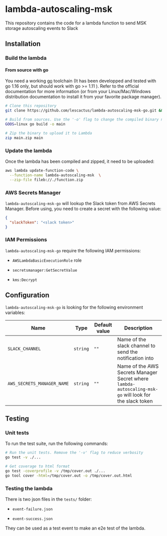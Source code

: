 # lambda-autoscaling-msk

This repository contains the code for a lambda function to send MSK storage autoscaling events to Slack

## Installation

### Build the lambda

#### From source with go

You need a working [go](https://golang.org/doc/install) toolchain (It has been developped and tested with go 1.16 only, but should work with go >= 1.11 ). Refer to the official documentation for more information (or from your Linux/Mac/Windows distribution documentation to install it from your favorite package manager).

```sh
# Clone this repository
git clone https://github.com/lescactus/lambda-autoscaling-msk-go.git && cd lambda-autoscaling-msk-go

# Build from sources. Use the '-o' flag to change the compiled binary name
GOOS=linux go build -o main

# Zip the binary to upload it to Lambda
zip main.zip main
```

### Update the lambda

Once the lambda has been compiled and zipped, it need to be uploaded:

```sh
aws lambda update-function-code \
  --function-name lambda-autoscaling-msk  \
  --zip-file fileb://./function.zip
```

### AWS Secrets Manager

`lambda-autoscaling-msk-go` will lookup the Slack token from AWS Secrets Manager. Before using, you need to create a secret with the following value:

```json
{
  "slackToken": "<slack token>"
}
```

### IAM Permissions

`lambda-autoscaling-msk-go` require the following IAM permissions:

* `AWSLambdaBasicExecutionRole` role

* `secretsmanager:GetSecretValue`

* `kms:Decrypt`

## Configuration

`lambda-autoscaling-msk-go` is looking for the following environment variables:

| Name     | Type | Default value    | Description |
| --------|---------|---------|-------|
| `SLACK_CHANNEL`  | `string` | `""`   | Name of the slack channel to send the notification into   |
| `AWS_SECRETS_MANAGER_NAME` | `string` |`""` | Name of the AWS Secrets Manager Secret where `lambda-autoscaling-msk-go` will look for the slack token  |

## Testing

### Unit tests
To run the test suite, run the following commands:

```sh
# Run the unit tests. Remove the '-v' flag to reduce verbosity
go test -v ./... 

# Get coverage to html format
go test -coverprofile -v /tmp/cover.out ./...
go tool cover -html=/tmp/cover.out -o /tmp/cover.out.html
```

### Testing the lambda

There is two json files in the `tests/` folder:

* `event-failure.json`

* `event-success.json`

They can be used as a test event to make an e2e test of the lambda.